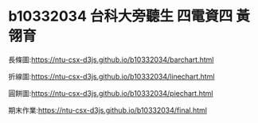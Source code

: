 # b10332034 台科大旁聽生 四電資四 黃翎育
長條圖:https://ntu-csx-d3js.github.io/b10332034/barchart.html

折線圖:https://ntu-csx-d3js.github.io/b10332034/linechart.html

圓餅圖:https://ntu-csx-d3js.github.io/b10332034/piechart.html

期末作業:https://ntu-csx-d3js.github.io/b10332034/final.html
